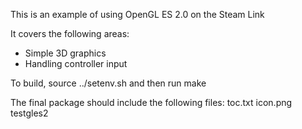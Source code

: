 
This is an example of using OpenGL ES 2.0 on the Steam Link

It covers the following areas:
* Simple 3D graphics
* Handling controller input

To build, source ../setenv.sh and then run make

The final package should include the following files:
	toc.txt
	icon.png
	testgles2
